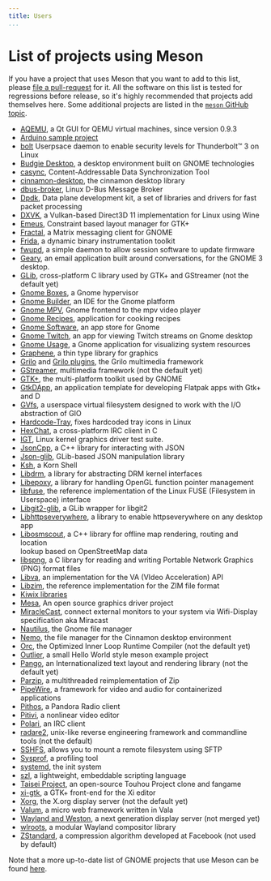```yaml
---
title: Users
...
```


# List of projects using Meson

If you have a project that uses Meson that you want to add to this list, please [file a pull-request](https://github.com/mesonbuild/meson/edit/master/docs/markdown/Users.md) for it. All the software on this list is tested for regressions before release, so it's highly recommended that projects add themselves here. Some additional projects are
listed in the [`meson` GitHub topic](https://github.com/topics/meson).

 - [AQEMU](https://github.com/tobimensch/aqemu), a Qt GUI for QEMU virtual machines, since version 0.9.3
 - [Arduino sample project](https://github.com/jpakkane/mesonarduino)
 - [bolt](https://gitlab.freedesktop.org/bolt/bolt) Userpsace daemon to enable security levels for Thunderbolt™ 3 on Linux
 - [Budgie Desktop](https://github.com/budgie-desktop/budgie-desktop), a desktop environment built on GNOME technologies
 - [casync](https://github.com/systemd/casync), Content-Addressable Data Synchronization Tool
 - [cinnamon-desktop](https://github.com/linuxmint/cinnamon-desktop), the cinnamon desktop library
 - [dbus-broker](https://github.com/bus1/dbus-broker), Linux D-Bus Message Broker
 - [Dpdk](http://dpdk.org/browse/dpdk), Data plane development kit, a set of libraries and drivers for fast packet processing
 - [DXVK](https://github.com/doitsujin/dxvk), a Vulkan-based Direct3D 11 implementation for Linux using Wine
 - [Emeus](https://github.com/ebassi/emeus), Constraint based layout manager for GTK+
 - [Fractal](https://wiki.gnome.org/Apps/Fractal/), a Matrix messaging client for GNOME
 - [Frida](https://github.com/frida/frida-core), a dynamic binary instrumentation toolkit
 - [fwupd](https://github.com/hughsie/fwupd), a simple daemon to allow session software to update firmware
 - [Geary](https://wiki.gnome.org/Apps/Geary), an email application built around conversations, for the GNOME 3 desktop.
 - [GLib](https://gitlab.gnome.org/GNOME/glib), cross-platform C library used by GTK+ and GStreamer (not the default yet)
 - [Gnome Boxes](https://gitlab.gnome.org/GNOME/gnome-boxes), a Gnome hypervisor
 - [Gnome Builder](https://gitlab.gnome.org/GNOME/gnome-builder), an IDE for the Gnome platform
 - [Gnome MPV](https://github.com/gnome-mpv/gnome-mpv), Gnome frontend to the mpv video player
 - [Gnome Recipes](https://gitlab.gnome.org/GNOME/recipes), application for cooking recipes
 - [Gnome Software](https://gitlab.gnome.org/GNOME/gnome-software), an app store for Gnome
 - [Gnome Twitch](https://github.com/vinszent/gnome-twitch), an app for viewing Twitch streams on Gnome desktop
 - [Gnome Usage](https://gitlab.gnome.org/GNOME/gnome-usage), a Gnome application for visualizing system resources
 - [Graphene](https://ebassi.github.io/graphene/), a thin type library for graphics
 - [Grilo](https://git.gnome.org/browse/grilo) and [Grilo plugins](https://git.gnome.org/browse/grilo-plugins), the Grilo multimedia framework
 - [GStreamer](https://cgit.freedesktop.org/gstreamer/gstreamer/), multimedia framework (not the default yet)
 - [GTK+](https://gitlab.gnome.org/GNOME/gtk), the multi-platform toolkit used by GNOME
 - [GtkDApp](https://gitlab.com/csoriano/GtkDApp), an application template for developing Flatpak apps with Gtk+ and D
 - [GVfs](https://git.gnome.org/browse/gvfs/), a userspace virtual filesystem designed to work with the I/O abstraction of GIO
 - [Hardcode-Tray](https://github.com/bil-elmoussaoui/Hardcode-Tray), fixes hardcoded tray icons in Linux
 - [HexChat](https://github.com/hexchat/hexchat), a cross-platform IRC client in C
 - [IGT](https://cgit.freedesktop.org/xorg/app/intel-gpu-tools/), Linux kernel graphics driver test suite.
 - [JsonCpp](https://github.com/open-source-parsers/jsoncpp), a C++ library for interacting with JSON
 - [Json-glib](https://gitlab.gnome.org/GNOME/json-glib), GLib-based JSON manipulation library
 - [Ksh](https://github.com/att/ast), a Korn Shell
 - [Libdrm](https://cgit.freedesktop.org/drm/libdrm/), a library for abstracting DRM kernel interfaces
 - [Libepoxy](https://github.com/anholt/libepoxy/), a library for handling OpenGL function pointer management
 - [libfuse](https://github.com/libfuse/libfuse), the reference implementation of the Linux FUSE (Filesystem in Userspace) interface
 - [Libgit2-glib](https://git.gnome.org/browse/libgit2-glib), a GLib wrapper for libgit2
 - [Libhttpseverywhere](https://git.gnome.org/browse/libhttpseverywhere), a library to enable httpseverywhere on any desktop app
 - [Libosmscout](https://github.com/Framstag/libosmscout), a C++ library for offline map rendering, routing and location  
lookup based on OpenStreetMap data
 - [libspng](https://gitlab.com/randy408/libspng), a C library for reading and writing Portable Network Graphics (PNG) 
format files
 - [Libva](https://github.com/intel/libva), an implementation for the VA (VIdeo Acceleration) API
 - [Libzim](https://github.com/openzim/libzim), the reference implementation for the ZIM file format
 - [Kiwix libraries](https://github.com/kiwix/kiwix-lib)
 - [Mesa](https://cgit.freedesktop.org/mesa/mesa/), An open source graphics driver project
 - [MiracleCast](https://github.com/albfan/miraclecast), connect external monitors to your system via Wifi-Display specification aka Miracast
 - [Nautilus](https://gitlab.gnome.org/GNOME/nautilus), the Gnome file manager
 - [Nemo](https://github.com/linuxmint/nemo), the file manager for the Cinnamon desktop environment
 - [Orc](http://cgit.freedesktop.org/gstreamer/orc/), the Optimized Inner Loop Runtime Compiler (not the default yet)
 - [Outlier](https://github.com/kerolasa/outlier), a small Hello World style meson example project
 - [Pango](https://git.gnome.org/browse/pango/), an Internationalized text layout and rendering library (not the default yet)
 - [Parzip](https://github.com/jpakkane/parzip), a multithreaded reimplementation of Zip
 - [PipeWire](https://github.com/PipeWire/pipewire), a framework for video and audio for containerized applications
 - [Pithos](https://github.com/pithos/pithos), a Pandora Radio client
 - [Pitivi](https://github.com/pitivi/pitivi/), a nonlinear video editor
 - [Polari](https://gitlab.gnome.org/GNOME/polari), an IRC client
 - [radare2](https://github.com/radare/radare2), unix-like reverse engineering framework and commandline tools (not the default)
 - [SSHFS](https://github.com/libfuse/sshfs), allows you to mount a remote filesystem using SFTP
 - [Sysprof](https://git.gnome.org/browse/sysprof), a profiling tool
 - [systemd](https://github.com/systemd/systemd), the init system
 - [szl](https://github.com/dimkr/szl), a lightweight, embeddable scripting language
 - [Taisei Project](https://taisei-project.org/), an open-source Touhou Project clone and fangame
 - [xi-gtk](https://github.com/eyelash/xi-gtk), a GTK+ front-end for the Xi editor
 - [Xorg](https://cgit.freedesktop.org/xorg/xserver/), the X.org display server (not the default yet)
 - [Valum](https://github.com/valum-framework/valum), a micro web framework written in Vala
 - [Wayland and Weston](https://lists.freedesktop.org/archives/wayland-devel/2016-November/031984.html), a next generation display server (not merged yet)
 - [wlroots](https://github.com/swaywm/wlroots), a modular Wayland compositor library
 - [ZStandard](https://github.com/facebook/zstd/commit/4dca56ed832c6a88108a2484a8f8ff63d8d76d91), a compression algorithm developed at Facebook (not used by default)

Note that a more up-to-date list of GNOME projects that use Meson can be found [here](https://wiki.gnome.org/Initiatives/GnomeGoals/MesonPorting).
